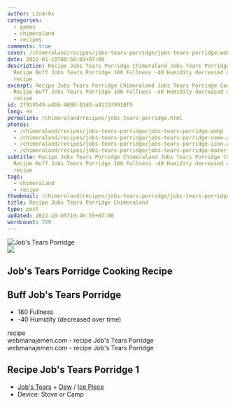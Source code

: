 ```yaml
---
author: L3n4r0x
categories:
  - games
  - chimeraland
  - recipes
comments: true
cover: /chimeraland/recipes/jobs-tears-porridge/jobs-tears-porridge.webp
date: 2022-01-10T00:56:03+07:00
description: Recipe Jobs Tears Porridge Chimeraland Jobs Tears Porridge Cooking
  Recipe Buff Jobs Tears Porridge 180 Fullness -40 Humidity decreased over time
  recipe
excerpt: Recipe Jobs Tears Porridge Chimeraland Jobs Tears Porridge Cooking
  Recipe Buff Jobs Tears Porridge 180 Fullness -40 Humidity decreased over time
  recipe
id: 2f919549-a4bb-4888-81d8-a4113f9910f9
lang: en
permalink: /chimeraland/recipes/jobs-tears-porridge.html
photos:
  - /chimeraland/recipes/jobs-tears-porridge/jobs-tears-porridge.webp
  - /chimeraland/recipes/jobs-tears-porridge/jobs-tears-porridge-name.webp
  - /chimeraland/recipes/jobs-tears-porridge/jobs-tears-porridge-icon.webp
  - /chimeraland/recipes/jobs-tears-porridge/jobs-tears-porridge-material.webp
subtitle: Recipe Jobs Tears Porridge Chimeraland Jobs Tears Porridge Cooking
  Recipe Buff Jobs Tears Porridge 180 Fullness -40 Humidity decreased over time
  recipe
tags:
  - chimeraland
  - recipe
thumbnail: /chimeraland/recipes/jobs-tears-porridge/jobs-tears-porridge.webp
title: Recipe Jobs Tears Porridge Chimeraland
type: post
updated: 2022-10-05T19:46:55+07:00
wordcount: 729
---
```


<link
  rel="stylesheet"
  href="https://rawcdn.githack.com/dimaslanjaka/Web-Manajemen/870a349/css/bootstrap-5-3-0-alpha3-wrapper.css"
/>
<section id="bootstrap-wrapper">
  <div data-bs-theme="dark">
    <div class="card mb-2">
      <div class="card-body">
        <div class="row g-0">
          <div class="col-sm-4 position-relative mb-2">
            <img
              src="https://www.webmanajemen.com/chimeraland/recipes/jobs-tears-porridge/jobs-tears-porridge-material.webp"
              class="card-img fit-cover w-100 h-100"
              alt="Job&#x27;s Tears Porridge"
              data-fancybox="true"
            />
          </div>
          <div class="col-sm-8 mb-2">
            <div class="card-body">
              <div class="d-flex flex-row align-items-center mb-3">
                <img
                  class="d-inline-block me-2"
                  src="https://www.webmanajemen.com/chimeraland/recipes/jobs-tears-porridge/jobs-tears-porridge-icon.webp"
                  width="auto"
                  height="auto"
                  style="vertical-align: middle"
                />
                <h2 class="fs-5">Job&#x27;s Tears Porridge Cooking Recipe</h2>
              </div>
              <h2 class="card-title fs-5">Buff Job&#x27;s Tears Porridge</h2>
              <div class="card-text">
                <ul>
                  <li>180 Fullness</li>
                  <li>-40 Humidity (decreased over time)</li>
                </ul>
              </div>
              <span class="badge rounded-pill">recipe</span>
            </div>
            <div class="card-footer text-end text-muted mt-auto">
              webmanajemen.com - recipe Job&#x27;s Tears Porridge
            </div>
          </div>
        </div>
      </div>
      <div class="card-footer text-end text-muted">
        webmanajemen.com - recipe Job&#x27;s Tears Porridge
      </div>
    </div>
    <div class="row mb-2">
      <div class="col-12 col-lg-6 recipe-item mb-2">
        <div class="card">
          <div class="card-body">
            <h2 class="card-title fs-5">Recipe Job&#x27;s Tears Porridge 1</h2>
            <div class="card-text">
              <ul>
                <li>
                  <a
                    class="text-decoration-none text-primary"
                    href="/chimeraland/materials/job&#x27;s-tears.html"
                    >Job&#x27;s Tears</a
                  ><span> + </span
                  ><a
                    class="text-decoration-none text-primary"
                    href="/chimeraland/materials/dew.html"
                    >Dew</a
                  ><span> / </span
                  ><a
                    class="text-decoration-none text-primary"
                    href="/chimeraland/materials/ice-piece.html"
                    >Ice Piece</a
                  >
                </li>
                <li>Device: Stove or Camp</li>
              </ul>
            </div>
          </div>
        </div>
      </div>
    </div>
  </div>
</section>